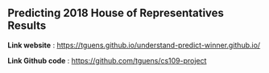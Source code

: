 ## Predicting 2018 House of Representatives Results

**Link website** : https://tguens.github.io/understand-predict-winner.github.io/


**Link Github code** : https://github.com/tguens/cs109-project
